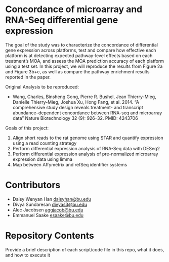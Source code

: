 # Concordance of microarray and RNA-Seq differential gene expression

The goal of the study was to characterize the concordance of differential gene expression across platforms, test and compare how effective each platform is at detecting expected pathway-level effects based on each treatment’s MOA, and assess the MOA prediction accuracy of each platform using a test set. In this project, we will reproduce the results from Figure 2a and Figure 3b+c, as well as compare the pathway enrichment results reported in the paper.

Original Analysis to be reproduced: 
+ Wang, Charles, Binsheng Gong, Pierre R. Bushel, Jean Thierry-Mieg, Danielle Thierry-Mieg, Joshua Xu, Hong Fang, et al. 2014. “A comprehensive study design reveals treatment- and transcript abundance–dependent concordance between RNA-seq and microarray data” Nature Biotechnology 32 (9): 926–32. PMID: 4243706

Goals of this project:
1. Align short reads to the rat genome using STAR and quantify expression using a read counting strategy
2. Perform differential expression analysis of RNA-Seq data with DESeq2
3. Perform differential expression analysis of pre-normalized microarray expression data using limma
4. Map between Affymetrix and refSeq identifier systems
# Contributors

+ Daisy Wenyan Han daisyhan@bu.edu
+ Divya Sundaresan divyas3@bu.edu
+ Alec Jacobsen aggjacob@bu.edu
+ Emmanuel Saake esaake@bu.edu

# Repository Contents

Provide a brief description of each script/code file in this repo, what it does, and how to execute it
